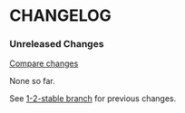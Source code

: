 # CHANGELOG

### Unreleased Changes

[Compare changes](https://github.com/codevise/pageflow-vr/compare/1-2-stable...master)

None so far.

See
[1-2-stable branch](https://github.com/codevise/pageflow-vr/blob/1-2-stable/CHANGELOG.md)
for previous changes.
